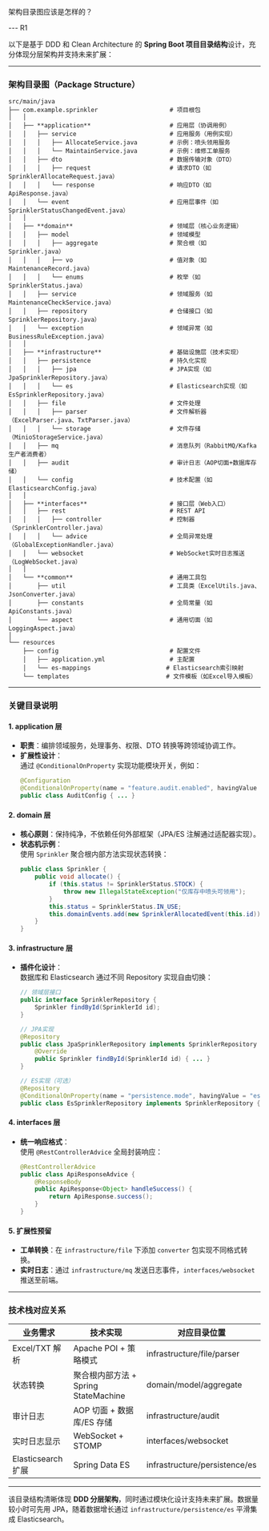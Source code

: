 架构目录图应该是怎样的？

--- R1

以下是基于 DDD 和 Clean Architecture 的 **Spring Boot 项目目录结构**设计，充分体现分层架构并支持未来扩展：

---

### 架构目录图（Package Structure）

```
src/main/java
├── com.example.sprinkler                    # 项目根包
│   │
│   ├── **application**                      # 应用层（协调用例）
│   │   ├── service                          # 应用服务（用例实现）
│   │   │   ├── AllocateService.java         # 示例：喷头领用服务
│   │   │   └── MaintainService.java         # 示例：维修工单服务
│   │   ├── dto                              # 数据传输对象（DTO）
│   │   │   ├── request                      # 请求DTO（如SprinklerAllocateRequest.java）
│   │   │   └── response                     # 响应DTO（如ApiResponse.java）
│   │   └── event                            # 应用层事件（如SprinklerStatusChangedEvent.java）
│   │
│   ├── **domain**                           # 领域层（核心业务逻辑）
│   │   ├── model                            # 领域模型
│   │   │   ├── aggregate                    # 聚合根（如Sprinkler.java）
│   │   │   ├── vo                           # 值对象（如MaintenanceRecord.java）
│   │   │   └── enums                        # 枚举（如SprinklerStatus.java）
│   │   ├── service                          # 领域服务（如MaintenanceCheckService.java）
│   │   ├── repository                       # 仓储接口（如SprinklerRepository.java）
│   │   └── exception                        # 领域异常（如BusinessRuleException.java）
│   │
│   ├── **infrastructure**                   # 基础设施层（技术实现）
│   │   ├── persistence                      # 持久化实现
│   │   │   ├── jpa                          # JPA实现（如JpaSprinklerRepository.java）
│   │   │   └── es                           # Elasticsearch实现（如EsSprinklerRepository.java）
│   │   ├── file                             # 文件处理
│   │   │   ├── parser                       # 文件解析器（ExcelParser.java、TxtParser.java）
│   │   │   └── storage                      # 文件存储（MinioStorageService.java）
│   │   ├── mq                               # 消息队列（RabbitMQ/Kafka生产者消费者）
│   │   ├── audit                            # 审计日志（AOP切面+数据库存储）
│   │   └── config                           # 技术配置（如ElasticsearchConfig.java）
│   │
│   ├── **interfaces**                       # 接口层（Web入口）
│   │   ├── rest                             # REST API
│   │   │   ├── controller                   # 控制器（SprinklerController.java）
│   │   │   └── advice                       # 全局异常处理（GlobalExceptionHandler.java）
│   │   └── websocket                        # WebSocket实时日志推送（LogWebSocket.java）
│   │
│   └── **common**                           # 通用工具包
│       ├── util                             # 工具类（ExcelUtils.java、JsonConverter.java）
│       ├── constants                        # 全局常量（如ApiConstants.java）
│       └── aspect                           # 通用切面（如LoggingAspect.java）
│
└── resources
    ├── config                               # 配置文件
    │   ├── application.yml                  # 主配置
    │   └── es-mappings                     # Elasticsearch索引映射
    └── templates                           # 文件模板（如Excel导入模板）
```

---

### 关键目录说明

#### 1. **application 层**

- **职责**：编排领域服务，处理事务、权限、DTO 转换等跨领域协调工作。
- **扩展性设计**：  
  通过 `@ConditionalOnProperty` 实现功能模块开关，例如：
  ```java
  @Configuration
  @ConditionalOnProperty(name = "feature.audit.enabled", havingValue = "true")
  public class AuditConfig { ... }
  ```

#### 2. **domain 层**

- **核心原则**：保持纯净，不依赖任何外部框架（JPA/ES 注解通过适配器实现）。
- **状态机示例**：  
  使用 `Sprinkler` 聚合根内部方法实现状态转换：
  ```java
  public class Sprinkler {
      public void allocate() {
          if (this.status != SprinklerStatus.STOCK) {
              throw new IllegalStateException("仅库存中喷头可领用");
          }
          this.status = SprinklerStatus.IN_USE;
          this.domainEvents.add(new SprinklerAllocatedEvent(this.id));
      }
  }
  ```

#### 3. **infrastructure 层**

- **插件化设计**：  
  数据库和 Elasticsearch 通过不同 Repository 实现自由切换：

  ```java
  // 领域层接口
  public interface SprinklerRepository {
      Sprinkler findById(SprinklerId id);
  }

  // JPA实现
  @Repository
  public class JpaSprinklerRepository implements SprinklerRepository {
      @Override
      public Sprinkler findById(SprinklerId id) { ... }
  }

  // ES实现（可选）
  @Repository
  @ConditionalOnProperty(name = "persistence.mode", havingValue = "es")
  public class EsSprinklerRepository implements SprinklerRepository { ... }
  ```

#### 4. **interfaces 层**

- **统一响应格式**：  
  使用 `@RestControllerAdvice` 全局封装响应：
  ```java
  @RestControllerAdvice
  public class ApiResponseAdvice {
      @ResponseBody
      public ApiResponse<Object> handleSuccess() {
          return ApiResponse.success();
      }
  }
  ```

#### 5. **扩展性预留**

- **工单转换**：在 `infrastructure/file` 下添加 `converter` 包实现不同格式转换。
- **实时日志**：通过 `infrastructure/mq` 发送日志事件，`interfaces/websocket` 推送至前端。

---

### 技术栈对应关系

| 业务需求           | 技术实现                             | 对应目录位置                  |
| ------------------ | ------------------------------------ | ----------------------------- |
| Excel/TXT 解析     | Apache POI + 策略模式                | infrastructure/file/parser    |
| 状态转换           | 聚合根内部方法 + Spring StateMachine | domain/model/aggregate        |
| 审计日志           | AOP 切面 + 数据库/ES 存储            | infrastructure/audit          |
| 实时日志显示       | WebSocket + STOMP                    | interfaces/websocket          |
| Elasticsearch 扩展 | Spring Data ES                       | infrastructure/persistence/es |

---

该目录结构清晰体现 **DDD 分层架构**，同时通过模块化设计支持未来扩展。数据量较小时可先用 JPA，随着数据增长通过 `infrastructure/persistence/es` 平滑集成 Elasticsearch。
